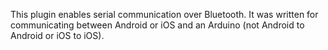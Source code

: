 This plugin enables serial communication over Bluetooth. It was written for communicating between Android or iOS and an Arduino (not Android to Android or iOS to iOS).